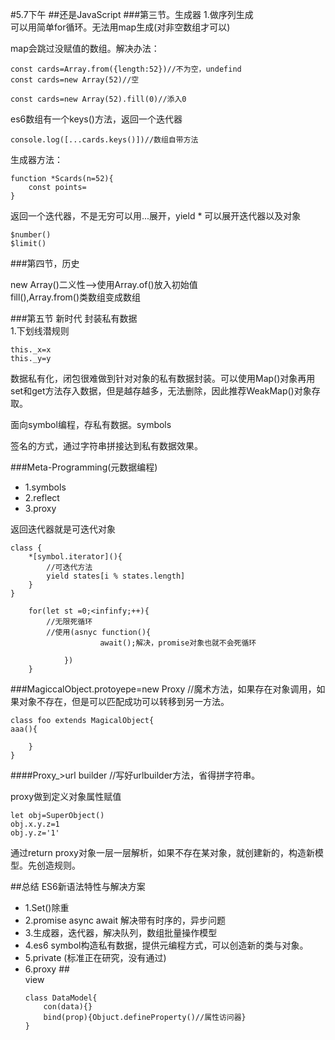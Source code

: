 #5.7下午
##还是JavaScript
###第三节。生成器
1.做序列生成<br/>
可以用简单for循环。无法用map生成(对非空数组才可以)

map会跳过没赋值的数组。解决办法：

	const cards=Array.from({length:52})//不为空，undefind
	const cards=new Array(52)//空

	const cards=new Array(52).fill(0)//添入0

es6数组有一个keys()方法，返回一个迭代器

	
	console.log([...cards.keys()])//数组自带方法

生成器方法：
	
	function *Scards(n=52){
		const points=
	}
返回一个迭代器，不是无穷可以用...展开，yield * 可以展开迭代器以及对象

	$number()
	$limit()

###第四节，历史

new Array()二义性-->使用Array.of()放入初始值
<br/>fill(),Array.from()类数组变成数组

###第五节 新时代
封装私有数据<br/>
1.下划线潜规则
	
	this._x=x
	this._y=y

数据私有化，闭包很难做到针对对象的私有数据封装。可以使用Map()对象再用set和get方法存入数据，但是越存越多，无法删除，因此推荐WeakMap()对象存取。

面向symbol编程，存私有数据。symbols

签名的方式，通过字符串拼接达到私有数据效果。

###Meta-Programming(元数据编程)
<ul><li>1.symbols</li>
<li>2.reflect</li>
<li>3.proxy</li></ul>

返回迭代器就是可迭代对象

	class {
		*[symbol.iterator](){
			//可迭代方法
			yield states[i % states.length]
		}
	}

		for(let st =0;<infinfy;++){
			//无限死循环
			//使用(asnyc function(){
						await();解决，promise对象也就不会死循环

				})
		}

###MagiccalObject.protoyepe=new Proxy
//魔术方法，如果存在对象调用，如果对象不存在，但是可以匹配成功可以转移到另一方法。

	class foo extends MagicalObject{
	aaa(){
		
		}
	}

####Proxy_>url builder
//写好urlbuilder方法，省得拼字符串。

proxy做到定义对象属性赋值
	
	let obj=SuperObject()
	obj.x.y.z=1
	obj.y.z='1'
通过return proxy对象一层一层解析，如果不存在某对象，就创建新的，构造新模型。先创造规则。

##总结
ES6新语法特性与解决方案
<ul><li>1.Set()除重</li>
<li>2.promise async await 解决带有时序的，异步问题</li>
<li>3.生成器，迭代器，解决队列，数组批量操作模型</li>
<li>4.es6 symbol构造私有数据，提供元编程方式，可以创造新的类与对象。</li>
<li>5.private (标准正在研究，没有通过)
<li>6.proxy
##
	<div id="dataview">view</div>

	class DataModel{
		con(data){}
		bind(prop){Objuct.defineProperty()//属性访问器}
	} 